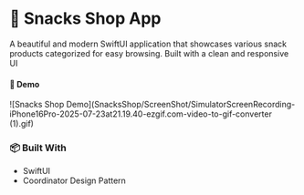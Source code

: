 # 🧁 Snacks Shop App
A beautiful and modern SwiftUI application that showcases various snack products categorized for easy browsing. Built with a clean and responsive UI


#### 📸 Demo
![Snacks Shop Demo](SnacksShop/ScreenShot/SimulatorScreenRecording-iPhone16Pro-2025-07-23at21.19.40-ezgif.com-video-to-gif-converter (1).gif)

### 📦 Built With
- SwiftUI
- Coordinator Design Pattern
